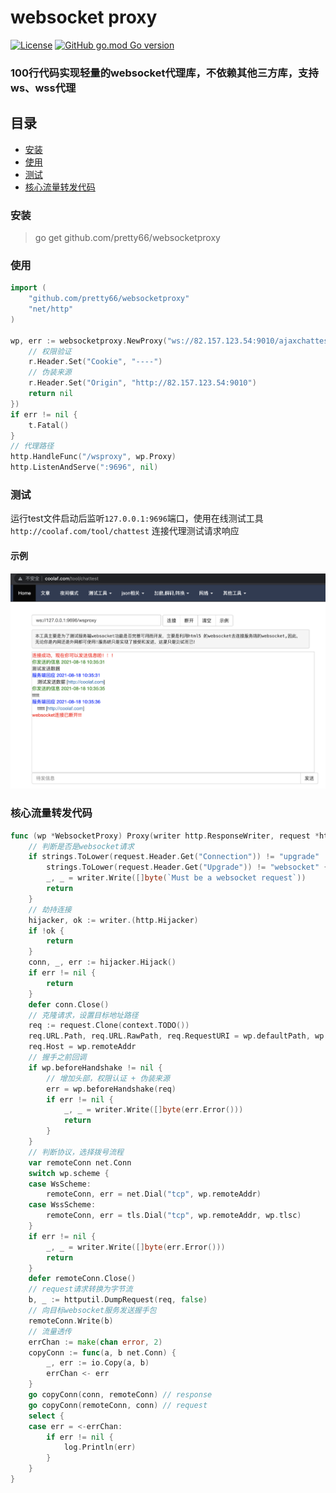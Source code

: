 # websocket proxy
[![License](https://img.shields.io/badge/License-Apache%202.0-blue.svg)](https://opensource.org/licenses/Apache-2.0) [![GitHub go.mod Go version](https://img.shields.io/github/go-mod/go-version/pretty66/websocketproxy)](https://github.com/IceFireDB/IceFireDB-Proxy/blob/master/go.mod)
### 100行代码实现轻量的websocket代理库，不依赖其他三方库，支持ws、wss代理

## 目录
- [安装](#安装)
- [使用](#使用)
- [测试](#测试)
- [核心流量转发代码](#核心流量转发代码)

### 安装
> go get github.com/pretty66/websocketproxy


### 使用
```go
import (
    "github.com/pretty66/websocketproxy"
    "net/http"
)

wp, err := websocketproxy.NewProxy("ws://82.157.123.54:9010/ajaxchattest", func(r *http.Request) error {
    // 权限验证
    r.Header.Set("Cookie", "----")
    // 伪装来源
    r.Header.Set("Origin", "http://82.157.123.54:9010")
    return nil
})
if err != nil {
    t.Fatal()
}
// 代理路径
http.HandleFunc("/wsproxy", wp.Proxy)
http.ListenAndServe(":9696", nil)
```

### 测试
运行test文件启动后监听`127.0.0.1:9696`端口，使用在线测试工具`http://coolaf.com/tool/chattest` 连接代理测试请求响应

#### 示例
![示例](ws_test.png)



### 核心流量转发代码
```go
func (wp *WebsocketProxy) Proxy(writer http.ResponseWriter, request *http.Request) {
    // 判断是否是websocket请求
	if strings.ToLower(request.Header.Get("Connection")) != "upgrade" ||
		strings.ToLower(request.Header.Get("Upgrade")) != "websocket" {
		_, _ = writer.Write([]byte(`Must be a websocket request`))
		return
	}
    // 劫持连接
	hijacker, ok := writer.(http.Hijacker)
	if !ok {
		return
	}
	conn, _, err := hijacker.Hijack()
	if err != nil {
		return
	}
	defer conn.Close()
    // 克隆请求，设置目标地址路径
	req := request.Clone(context.TODO())
	req.URL.Path, req.URL.RawPath, req.RequestURI = wp.defaultPath, wp.defaultPath, wp.defaultPath
	req.Host = wp.remoteAddr
    // 握手之前回调
	if wp.beforeHandshake != nil {
		// 增加头部，权限认证 + 伪装来源
		err = wp.beforeHandshake(req)
		if err != nil {
			_, _ = writer.Write([]byte(err.Error()))
			return
		}
	}
    // 判断协议，选择拨号流程
	var remoteConn net.Conn
	switch wp.scheme {
	case WsScheme:
		remoteConn, err = net.Dial("tcp", wp.remoteAddr)
	case WssScheme:
		remoteConn, err = tls.Dial("tcp", wp.remoteAddr, wp.tlsc)
	}
	if err != nil {
		_, _ = writer.Write([]byte(err.Error()))
		return
	}
	defer remoteConn.Close()
    // request请求转换为字节流
	b, _ := httputil.DumpRequest(req, false)
    // 向目标websocket服务发送握手包
	remoteConn.Write(b)
    // 流量透传
	errChan := make(chan error, 2)
	copyConn := func(a, b net.Conn) {
		_, err := io.Copy(a, b)
		errChan <- err
	}
	go copyConn(conn, remoteConn) // response
	go copyConn(remoteConn, conn) // request
	select {
	case err = <-errChan:
		if err != nil {
			log.Println(err)
		}
	}
}
```